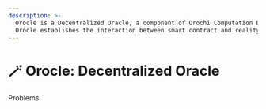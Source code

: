```yaml
---
description: >-
  Orocle is a Decentralized Oracle, a component of Orochi Computation Layer.
  Orocle establishes the interaction between smart contract and reality.
---
```


# 🪄 Orocle: Decentralized Oracle

Problems
